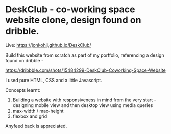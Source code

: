# DeskClub - co-working space website clone, design found on dribble.

Live: https://jonkohjj.github.io/DeskClub/


Build this website from scratch as part of my portfolio, referencing a design found on dribble - 

https://dribbble.com/shots/15484299-DeskClub-Coworking-Space-Website

I used pure HTML, CSS and a little Javascript.

Concepts learnt:
1. Building a website with responsiveness in mind from the very start - designing mobile view and then desktop view using media queries
2. max-width / max-height
3. flexbox and grid

Anyfeed back is appreciated.
